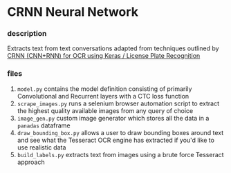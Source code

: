 # CRNN Neural Network 

### description
Extracts text from text conversations adapted from techniques outlined by [CRNN (CNN+RNN) for OCR using Keras / License Plate Recognition](https://github.com/qjadud1994/CRNN-Keras)

### files
1. `model.py` contains the model definition consisting of primarily Convolutional and Recurrent layers with a CTC loss function
2. `scrape_images.py` runs a selenium browser automation script to extract the highest quality available images from any query of choice
3. `image_gen.py` custom image generator which stores all the data in a `panadas` dataframe
4. `draw_bounding_box.py` allows a user to draw bounding boxes around text and see what the Tesseract OCR engine has extracted
if you'd like to use realistic data
5. `build_labels.py` extracts text from images using a brute force Tesseract approach
